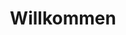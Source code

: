 ---
title: Willkommen

description: Benötigen Sie eine Unterkunft? Wir haben neue, moderne Apartments mitten im Zentrum von Balestrand. Balkone mit fantastischem Blick auf den Fjord. Einfacher Zugang. Fertig möbliert, mit voll ausgestatteter Küche und Bad. Perfekt für diejenigen, die mehr Freiheit wollen.

intro: Benötigen Sie eine Unterkunft? Wir haben neue, moderne Apartments mitten im Zentrum von Balestrand. Balkone mit fantastischem Blick auf den Fjord. Einfacher Zugang. Fertig möbliert, mit voll ausgestatteter Küche und Bad. Perfekt für diejenigen, die mehr Freiheit wollen.

intro_button: Alle Wohnungen anzeigen

items:
- title: Vermietung
  image: /images/IMG_9845-HDR.jpg
  desc: Wir vermieten Apartments, Autos und Jetskis  im Zentrum von Balestrand. Perfekt für kurze Tagesausflüge in die Umgebung.
  url: /de/utleie
  button: Mehr Informationen

- title: Lage
  image: /images/balestrand.jpg
  desc: Alle unsere Apartments befinden sich in zentraler Lage im Zentrum von Balestrand. Ruhige Umgebung und mit einem fantastischen Blick auf den Fjord. Mit kurzen Entfernungen zum Lebensmittelgeschäft, Touristeninformationen und Wandermöglichkeiten ist dies ein perfekter Ausgangspunkt für einen längeren Aufenthalt.
  url: info
  button: Mehr Informationen

- title: Erkunden
  image: /images/IMG_6248.jpg
  desc: Balestrand hat Ihnen als Besucher viel zu bieten. Ob alleine oder in Gruppen. Hier finden Sie alles von kulturellen Spaziergängen entlang der Küste bis hin zu Fjordsafaris in der Nähe der Umgebung. Reiselivsmuseum und mehr. Treffen Sie Einheimische, Fischer oder Künstler. Es gibt viel zur Auswahl.
  button: Erkunden Balestrand
  url: utforsk

- title: Haben Sie Fragen zu unseren Apartments?
  image: /images/esefjord.jpg
  button: Mehr Informationen
  url: info
---